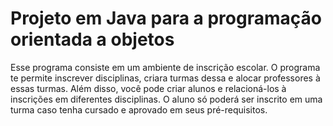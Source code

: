 # Projeto em Java para a programação orientada a objetos

Esse programa consiste em um ambiente de inscrição escolar. O programa te permite inscrever disciplinas, criara turmas dessa e alocar professores à essas turmas. Além disso, você pode criar alunos e relacioná-los à inscrições em diferentes disciplinas. O aluno só poderá ser inscrito em uma turma caso tenha cursado e aprovado em seus pré-requisitos.
